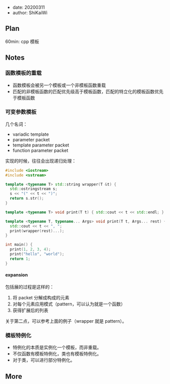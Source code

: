 - date: 20200311 
- author: ShiKaiWi

## Plan
60min: cpp 模板

## Notes
### 函数模板的重载
- 函数模板会被另一个模板或一个非模板函数重载
- 匹配的非模板函数的匹配优先级高于模板函数，匹配的特立化的模板函数优先于模板函数

### 可变参数模板
几个名词：
- variadic template
- parameter packet
- template parameter packet
- function parameter packet

实现的时候，往往会出现递归处理：
```cpp
#include <iostream>
#include <sstream>

template <typename T> std::string wrapper(T &t) {
  std::ostringstream s;
  s << "(" << t << ")";
  return s.str();
}

template <typename T> void print(T t) { std::cout << t << std::endl; }

template <typename T, typename... Args> void print(T t, Args... rest) {
  std::cout << t << ", ";
  print(wrapper(rest)...);
}

int main() {
  print(1, 2, 3, 4);
  print("hello", "world");
  return 1;
}
```

#### expansion
包括展的过程是这样的：
1. 将 packet 分解成构成的元素
2. 对每个元素应用模式（pattern，可以认为就是一个函数）
3. 获得扩展后的列表

关于第二点，可以参考上面的例子（wrapper 就是 pattern）。

### 模板特例化
- 特例化的本质是实例化一个模板，而非重载。
- 不仅函数有模板特例化，类也有模板特例化。
- 对于类，可以进行部分特例化。

## More
